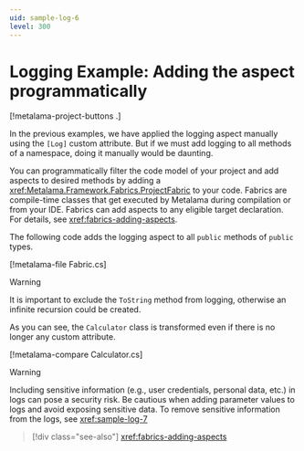 ```yaml
---
uid: sample-log-6
level: 300
---
```


# Logging Example: Adding the aspect programmatically

[!metalama-project-buttons .]

In the previous examples, we have applied the logging aspect manually using the `[Log]` custom attribute. But if we must add logging to all methods of a namespace, doing it manually would be daunting.

You can programmatically filter the code model of your project and add aspects to desired methods by adding a <xref:Metalama.Framework.Fabrics.ProjectFabric> to your code. Fabrics are compile-time classes that get executed by Metalama during compilation or from your IDE. Fabrics can add aspects to any eligible target declaration. For details, see <xref:fabrics-adding-aspects>.

The following code adds the logging aspect to all `public` methods of `public` types.

[!metalama-file Fabric.cs]

> [!WARNING]
> It is important to exclude the `ToString` method from logging, otherwise an infinite recursion could be created.


As you can see, the `Calculator` class is transformed even if there is no longer any custom attribute.

[!metalama-compare Calculator.cs]

> [!WARNING]
> Including sensitive information (e.g., user credentials, personal data, etc.) in logs can pose a security risk. Be cautious when adding parameter values to logs and avoid exposing sensitive data.
> To remove sensitive information from the logs, see <xref:sample-log-7>


> [!div class="see-also"]
> <xref:fabrics-adding-aspects>

  
